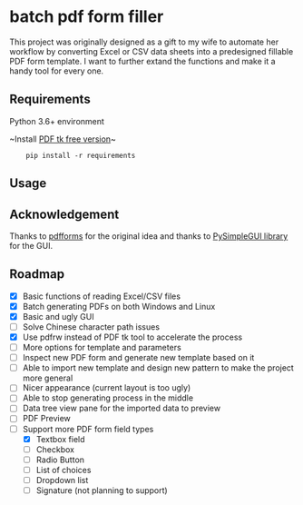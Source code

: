 # batch pdf form filler

This project was originally designed as a gift to my wife to automate her workflow by converting Excel or CSV data sheets into a predesigned fillable PDF form template. I want to further extand the functions and make it a handy tool for every one.

## Requirements

Python 3.6+ environment

~Install [PDF tk free version](https://www.pdflabs.com/tools/pdftk-the-pdf-toolkit/)~

```
    pip install -r requirements
```

## Usage



## Acknowledgement

Thanks to [pdfforms](https://github.com/altaurog/pdfforms) for the original idea and thanks to [PySimpleGUI library](https://pysimplegui.readthedocs.io/en/latest/) for the GUI.

## Roadmap

- [x] Basic functions of reading Excel/CSV files
- [x] Batch generating PDFs on both Windows and Linux
- [x] Basic and ugly GUI
- [ ] Solve Chinese character path issues
- [x] Use pdfrw instead of PDF tk tool to accelerate the process
- [ ] More options for template and parameters
- [ ] Inspect new PDF form and generate new template based on it
- [ ] Able to import new template and design new pattern to make the project more general
- [ ] Nicer appearance (current layout is too ugly)
- [ ] Able to stop generating process in the middle
- [ ] Data tree view pane for the imported data to preview
- [ ] PDF Preview
- [ ] Support more PDF form field types
  - [x] Textbox field
  - [ ] Checkbox
  - [ ] Radio Button
  - [ ] List of choices
  - [ ] Dropdown list
  - [ ] Signature (not planning to support)